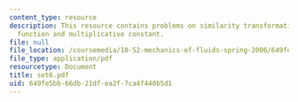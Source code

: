 ```yaml
---
content_type: resource
description: This resource contains problems on similarity transformation, potential
  function and multiplicative constant.
file: null
file_location: /coursemedia/10-52-mechanics-of-fluids-spring-2006/649fe5bb66db21dfea2f7ca4f440b5d1_set6.pdf
file_type: application/pdf
resourcetype: Document
title: set6.pdf
uid: 649fe5bb-66db-21df-ea2f-7ca4f440b5d1
---
```

